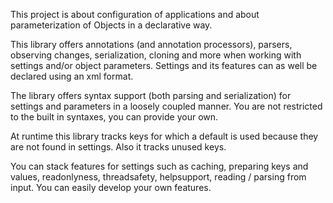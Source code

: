This project is about configuration of applications and about parameterization of Objects in a declarative way.

This library offers annotations (and annotation processors), parsers, observing changes, serialization,
cloning and more when working with settings and/or object parameters. Settings and its features can as well be declared using an xml format.

The library offers syntax support (both parsing and serialization) for settings and parameters in a loosely coupled manner. You are not restricted to the built in syntaxes, you can provide your own.

At runtime this library tracks keys for which a default is used because they are not found in settings. Also it tracks
unused keys.

You can stack features for settings such as caching, preparing keys and values, readonlyness, threadsafety, helpsupport, reading / parsing from input. You can easily develop your own features.

